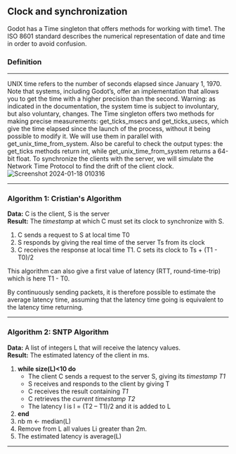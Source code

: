 ## Clock and synchronization

Godot has a Time singleton that offers methods for working with time1. The ISO 8601 standard describes the numerical representation of date and time in order to avoid confusion.

### Definition 
---

UNIX time refers to the number of seconds elapsed since January 1, 1970. Note that systems, including Godot’s, offer an implementation that allows you to get the time with a higher precision than the second. Warning: as indicated in the documentation, the system time is subject to involuntary, but also voluntary, changes. The Time singleton offers two methods for making precise measurements: get_ticks_msecs and get_ticks_usecs, which give the time elapsed since the launch of the process, without it being possible to modify it. We will use them in parallel with get_unix_time_from_system. Also be careful to check the output types: the get_ticks methods return int, while get_unix_time_from_system returns a 64-bit float. To synchronize the clients with the server, we will simulate the Network Time Protocol to find the drift of the client clock.
![Screenshot 2024-01-18 010316](https://github.com/K-Ilyas/chat-app-godot4/assets/61426347/cd222774-cec1-4afa-b4ca-528f5fc83005)

---

### Algorithm 1: Cristian's Algorithm

**Data:** C is the client, S is the server  
**Result:** The *timestamp* at which C must set its clock to synchronize with S.

1. C sends a request to S at local time T0
2. S responds by giving the real time of the server Ts from its clock
3. C receives the response at local time T1. C sets its clock to Ts + (T1 - T0)/2

This algorithm can also give a first value of latency (RTT, round-time-trip) which is here T1 - T0.

By continuously sending packets, it is therefore possible to estimate the average latency time, assuming that the latency time going is equivalent to the latency time returning.

---

### Algorithm 2: SNTP Algorithm

**Data:** A list of integers L that will receive the latency values.  
**Result:** The estimated latency of the client in ms.

1. **while size(L)<10 do**
    - The client C sends a request to the server S, giving its *timestamp T1*
    - S receives and responds to the client by giving T
    - C receives the result containing *T1*
    - C retrieves the *current timestamp T2*
    - The latency l is l = (T2 – T1)/2 and it is added to L
2. **end**
3. nb m ← median(L)
4. Remove from L all values Li greater than 2m.
5. The estimated latency is average(L)

---

